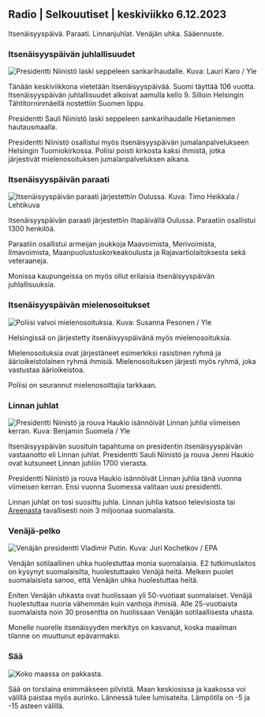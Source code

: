 Radio \| Selkouutiset \| keskiviikko 6.12.2023
----------------------------------------------

Itsenäisyyspäivä. Paraati. Linnanjuhlat. Venäjän uhka. Sääennuste.

### Itsenäisyyspäivän juhlallisuudet

![Presidentti Niinistö laski seppeleen sankarihaudalle. Kuva: Lauri Karo / Yle](https://images.cdn.yle.fi/image/upload/c_crop,h_3078,w_5472,x_0,y_570/ar_1.7777777777777777,c_fill,g_faces,h_675,w_1200/dpr_1.0/q_auto:eco/f_auto/fl_lossy/v1701873814/39-12114286570342ad865e)

Tänään keskiviikkona vietetään itsenäisyyspäivää. Suomi täyttää 106 vuotta. Itsenäisyyspäivän juhlallisuudet alkoivat aamulla kello 9. Silloin Helsingin Tähtitorninmäellä nostettiin Suomen lippu.

Presidentti Sauli Niinistö laski seppeleen sankarihaudalle Hietaniemen hautausmaalla.

Presidentti Niinistö osallistui myös itsenäisyyspäivän jumalanpalvelukseen Helsingin Tuomiokirkossa. Poliisi poisti kirkosta kaksi ihmistä, jotka järjestivät mielenosoituksen jumalanpalveluksen aikana.

### Itsenäisyyspäivän paraati

![Itsenäisyyspäivän paraati järjestettiin Oulussa. Kuva: Timo Heikkala / Lehtikuva](https://images.cdn.yle.fi/image/upload/c_crop,h_2880,w_5120,x_0,y_383/ar_1.7777777777777777,c_fill,g_faces,h_675,w_1200/dpr_1.0/q_auto:eco/f_auto/fl_lossy/v1701867560/39-121145765706fe19c448)

Itsenäisyyspäivän paraati järjestettiin iltapäivällä Oulussa. Paraatiin osallistui 1300 henkilöä.

Paraatiin osallistui armeijan joukkoja Maavoimista, Merivoimista, Ilmavoimista, Maanpuolustuskorkeakoulusta ja Rajavartiolaitoksesta sekä veteraaneja.

Monissa kaupungeissa on myös ollut erilaisia itsenäisyyspäivän juhlallisuuksia.

### Itsenäisyyspäivän mielenosoitukset

![Poliisi valvoi mielenosoituksia. Kuva: Susanna Pesonen / Yle](https://images.cdn.yle.fi/image/upload/c_crop,h_2107,w_3746,x_603,y_784/ar_1.7777777777777777,c_fill,g_faces,h_675,w_1200/dpr_1.0/q_auto:eco/f_auto/fl_lossy/v1701875461/39-121151665708e6f01ade)

Helsingissä on järjestetty itsenäisyyspäivänä myös mielenosoituksia.

Mielenosoituksia ovat järjestäneet esimerkiksi rasistinen ryhmä ja äärioikeistolainen ryhmä ihmisiä. Mielenosoituksen järjesti myös ryhmä, joka vastustaa äärioikeistoa.

Poliisi on seurannut mielenosoittajia tarkkaan.

### Linnan juhlat

![Presidentti Niinistö ja rouva Haukio isännöivät Linnan juhlia viimeisen kerran. Kuva: Benjamin Suomela / Yle](https://images.cdn.yle.fi/image/upload/c_crop,h_1674,w_2976,x_0,y_21/ar_1.7777777777777777,c_fill,g_faces,h_675,w_1200/dpr_1.0/q_auto:eco/f_auto/fl_lossy/v1670360392/39-1044574638fad0977745)

Itsenäisyyspäivän suosituin tapahtuma on presidentin itsenäisyyspäivän vastaanotto eli Linnan juhlat. Presidentti Sauli Niinistö ja rouva Jenni Haukio ovat kutsuneet Linnan juhliin 1700 vierasta.

Presidentti Niinistö ja rouva Haukio isännöivät Linnan juhlia tänä vuonna viimeisen kerran. Ensi vuonna Suomessa valitaan uusi presidentti.

Linnan juhlat on tosi suosittu juhla. Linnan juhlia katsoo televisiosta tai [Areenasta](https://areena.yle.fi/1-66979953) tavallisesti noin 3 miljoonaa suomalaista.

### Venäjä-pelko

![Venäjän presidentti Vladimir Putin. Kuva: Juri Kochetkov / EPA](https://images.cdn.yle.fi/image/upload/c_crop,h_1443,w_2566,x_0,y_115/ar_1.7777777777777777,c_fill,g_faces,h_675,w_1200/dpr_1.0/q_auto:eco/f_auto/fl_lossy/v1643741705/39-90934061f97fed3dd82)

Venäjän sotilaallinen uhka huolestuttaa monia suomalaisia. E2 tutkimuslaitos on kysynyt suomalaisilta, huolestuttaako Venäjä heitä. Melkein puolet suomalaisista sanoo, että Venäjän uhka huolestuttaa heitä.

Eniten Venäjän uhkasta ovat huolissaan yli 50-vuotiaat suomalaiset. Venäjä huolestuttaa nuoria vähemmän kuin vanhoja ihmisiä. Alle 25-vuotiaista suomalaista noin 30 prosenttia on huolissaan Venäjän sotilaallisesta uhasta.

Monelle nuorelle itsenäisyyden merkitys on kasvanut, koska maailman tilanne on muuttunut epävarmaksi.

### Sää

![Koko maassa on pakkasta.](https://images.cdn.yle.fi/image/upload/c_crop,h_1080,w_1919,x_0,y_0/ar_1.7777777777777777,c_fill,g_faces,h_675,w_1200/dpr_1.0/q_auto:eco/f_auto/fl_lossy/v1701873737/39-12115036570881c5e1b3)

Sää on torstaina enimmäkseen pilvistä. Maan keskiosissa ja kaakossa voi välillä paistaa myös aurinko. Lännessä tulee lumisateita. Lämpötila on -5 ja -15 asteen välillä.
